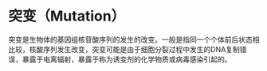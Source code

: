 # 突变（Mutation）

突变是生物体的基因组核苷酸序列的发生的改变。一般是指同一个个体前后状态相比较，核酸序列发生改变，突变可能是由于细胞分裂过程中发生的DNA复制错误，暴露于电离辐射，暴露于称为诱变剂的化学物质或病毒感染引起的。
